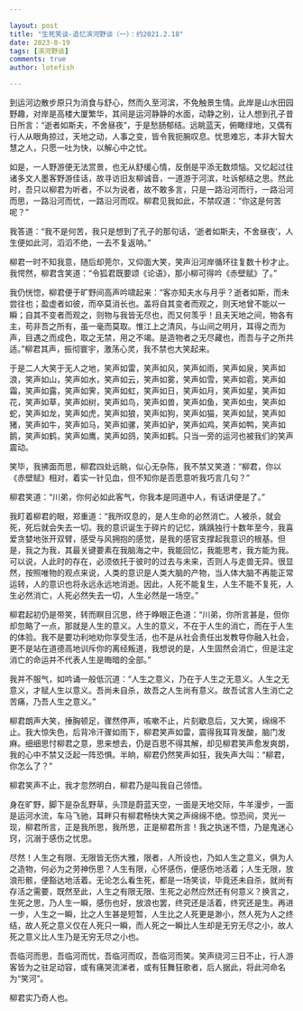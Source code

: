 ```yaml
---

layout: post
title: "生死笑谈-追忆滨河野谈（一）：约2021.2.18"
date: 2023-8-19
tags: [滨河野谈]
comments: true
author: lotefish

---
```


到运河边散步原只为消食与舒心，然而久至河滨，不免触景生情。此岸是山水田园野趣，对岸是高楼大厦繁华，其间是运河静静的水面，动静之别，让人想到孔子昔日所言：“逝者如斯夫，不舍昼夜”，于是愁肠郁结。远眺蓝天，俯瞰绿地，又偶有行人从眼角掠过，天地之动，人事之变，皆令我扼腕叹息。忧思难忘，本非大智大慧之人，只愿一吐为快，以解心中之忧。

如是，一人野游便无法赏景，也无从舒缓心情，反倒是平添无数烦恼。又忆起过往诸多文人墨客野游佳话，故寻访旧友柳诚音，一道游于河滨，吐诉郁结之思。然此时，吾只以柳君为听者，不以为说者，故不敢多言，只是一路沿河而行，一路沿河而思，一路沿河而忧，一路沿河而叹。柳君见我如此，不禁叹道：“你这是何苦呢？”

我答道：“我不是何苦，我只是想到了孔子的那句话，‘逝者如斯夫，不舍昼夜’，人生便如此河，滔滔不绝，一去不复返呐。”

柳君一时不知我意，随后却莞尔，又仰面大笑，笑声沿河岸循环往复数十秒才止。我愕然，柳君含笑道：“令狐君既要颂《论语》，那小柳可得吟《赤壁赋》了。”

我仍恍惚，柳君便于旷野间高声吟啸起来：“客亦知夫水与月乎？逝者如斯，而未尝往也；盈虚者如彼，而卒莫消长也。盖将自其变者而观之，则天地曾不能以一瞬；自其不变者而观之，则物与我皆无尽也，而又何羡乎！且夫天地之间，物各有主，苟非吾之所有，虽一毫而莫取。惟江上之清风，与山间之明月，耳得之而为声，目遇之而成色，取之无禁，用之不竭。是造物者之无尽藏也，而吾与子之所共适。”柳君其声，振彻寰宇，激荡心灵，我不禁也大笑起来。

于是二人大笑于无人之地，笑声如雷，笑声如风，笑声如雨，笑声如泉，笑声如浪，笑声如山，笑声如水，笑声如云，笑声如雾，笑声如雪，笑声如雹，笑声如霜，笑声如露，笑声如霁，笑声如虹，笑声如日，笑声如月，笑声如星，笑声如花，笑声如草，笑声如树，笑声如鸟，笑声如兽，笑声如鱼，笑声如虫，笑声如蛇，笑声如龙，笑声如虎，笑声如狼，笑声如狗，笑声如猫，笑声如鼠，笑声如猪，笑声如牛，笑声如马，笑声如骡，笑声如驴，笑声如鸡，笑声如鸭，笑声如鹅，笑声如鹤，笑声如鹰，笑声如鸽，笑声如鹤。只当一旁的运河也被我们的笑声震动。

笑毕，我拂面而思，柳君四处远眺，似心无杂陈，我不禁又笑道：“柳君，你以《赤壁赋》相对，着实一针见血，但不知你是否愿意听我巧言几句？”

柳君笑道：“川弟，你何必如此客气，你我本是同道中人，有话讲便是了。”

我盯着柳君的眼，郑重道：“我所叹息的，是人生命的必然消亡。人被杀，就会死，死后就会失去一切。我的意识诞生于碎片的记忆，踽踽独行十数年至今，我喜爱贪婪地张开双臂，感受与风拥抱的感觉，是我的感官支撑起我意识的根基。但是，我之为我，其最关键要素在我脑海之中，我能回忆，我能思考，我方能为我。可以说，人此时的存在，必须依托于彼时的过去与未来，否则人与走兽无异。很显然，按照唯物的观点来说，人类的意识是人类大脑的产物，当人体大脑不再能正常运转，人的意识也将永远永远地消逝。因此，人死不能复生，人生不能不复死，人生必然消亡，人死必然失去一切，人生必然是一场空。”

柳君起初仍是带笑，转而瞑目沉思，终于睁眼正色道：“川弟，你所言甚是，但你却忽略了一点，那就是人生的意义。人生的意义，不在于人生的消亡，而在于人生的体验。我不是要功利地劝你享受生活，也不是从社会责任出发教导你融入社会，更不是站在道德高地训斥你的离经叛道，我想说的是，人生固然会消亡，但是注定消亡的命运并不代表人生是晦暗的全部。”

我并不服气，如吟诵一般低沉道：“人生之意义，乃在于人生之无意义。人生之无意义，才赋人生以意义。吾尚未自杀，故吾之人生尚有意义。故吾试言人生消亡之苦痛，乃吾人生之意义。”

柳君朗声大笑，捶胸顿足，骤然停声，咳嗽不止，片刻歇息后，又大笑，绵绵不止。我大惊失色，后背冷汗骤如雨下，柳君笑声如雷，震得我耳背发酸，脑门发麻。细细思忖柳君之意，思来想去，仍是百思不得其解，却见柳君笑声愈发爽朗，我的心中不禁又泛起一阵恐惧。半晌，柳君仍然笑声如狂，我失声大叫：“柳君，你怎么了？”

柳君笑声不止，我才忽然明白，柳君乃是叫我自己领悟。

身在旷野，脚下是杂乱野草，头顶是蔚蓝天空，一面是天地交际，牛羊漫步，一面是运河水流，车马飞驰，耳畔只有柳君畅快大笑之声绵绵不绝。惊恐间，灵光一现，柳君所言，正是我所思，我所思，正是柳君所言！我之执迷不悟，乃是鬼迷心窍，沉溺于感伤之忧思。

尽然！人生之有限、无限皆无伤大雅，限者，人所设也，乃如人生之意义，俱为人之造物，何必为之劳神伤思？人生有限，心怀感伤，便感伤地活着；人生无限，放浪形骸，便豁达地活着。无论怎么看生死，都是一场笑谈，毕竟还未自杀，就尚有存活之需要，既然至此，人生之有限无限、生死之必然应然还有何意义？换言之，生死之思，乃人生一瞬，感伤也好，放浪也罢，终究还是活着，终究还是生。再进一步，人生之一瞬，比之人生甚是短暂，人生比之人死更是渺小，然人死为人之终结，故人死之意义仅在人死只一瞬，而人死之一瞬比人生却是无穷无尽之小，故人死之意义比人生乃是无穷无尽之小也。

吾临河而思，吾临河而忧，吾临河而叹，吾临河而笑。笑声绕河三日不止，行人游客皆为之驻足动容，或有痛哭流涕者，或有狂舞狂歌者，后人据此，将此河命名为“笑河”。

柳君实乃奇人也。